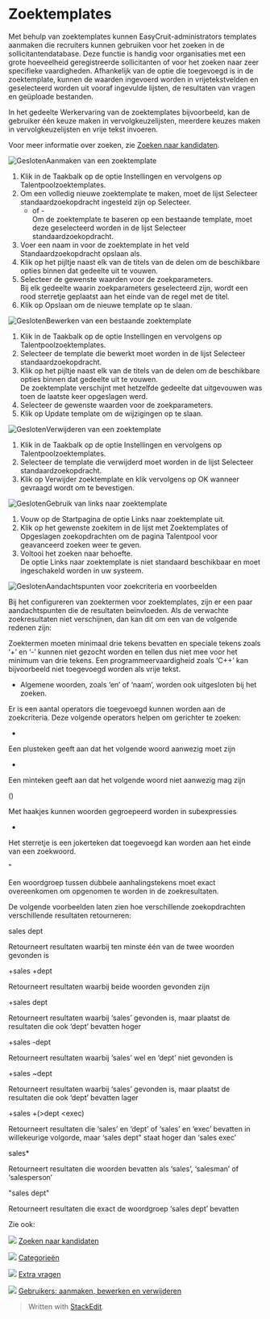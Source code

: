 # Zoektemplates

Met behulp van zoektemplates kunnen EasyCruit-administrators templates aanmaken die recruiters kunnen gebruiken voor het zoeken in de sollicitantendatabase. Deze functie is handig voor organisaties met een grote hoeveelheid geregistreerde sollicitanten of voor het zoeken naar zeer specifieke vaardigheden. Afhankelijk van de optie die toegevoegd is in de zoektemplate, kunnen de waarden ingevoerd worden in vrijetekstvelden en geselecteerd worden uit vooraf ingevulde lijsten, de resultaten van vragen en geüploade bestanden.

In het gedeelte  Werkervaring  van de zoektemplates bijvoorbeeld, kan de gebruiker één keuze maken in vervolgkeuzelijsten, meerdere keuzes maken in vervolgkeuzelijsten en vrije tekst invoeren.

Voor meer informatie over zoeken, zie  [Zoeken naar kandidaten](../getting-started/searching_for_candidates.htm).

![Gesloten](../Skins/Default/Stylesheets/Images/transparent.gif)Aanmaken van een zoektemplate

1.  Klik in de  Taakbalk  op de optie  Instellingen  en vervolgens op  Talentpoolzoektemplates.
2.  Om een volledig nieuwe zoektemplate te maken, moet de lijst  Selecteer standaardzoekopdracht  ingesteld zijn op  Selecteer.  
    - of -  
    Om de zoektemplate te baseren op een bestaande template, moet deze geselecteerd worden in de lijst  Selecteer standaardzoekopdracht.
3.  Voer een naam in voor de zoektemplate in het veld  Standaardzoekopdracht opslaan als.
4.  Klik op het pijltje naast elk van de titels van de delen om de beschikbare opties binnen dat gedeelte uit te vouwen.
5.  Selecteer de gewenste waarden voor de zoekparameters.  
    Bij elk gedeelte waarin zoekparameters geselecteerd zijn, wordt een rood sterretje geplaatst aan het einde van de regel met de titel.
6.  Klik op  Opslaan  om de nieuwe template op te slaan.

![Gesloten](../Skins/Default/Stylesheets/Images/transparent.gif)Bewerken van een bestaande zoektemplate

1.  Klik in de  Taakbalk  op de optie  Instellingen  en vervolgens op  Talentpoolzoektemplates.
2.  Selecteer de template die bewerkt moet worden in de lijst  Selecteer standaardzoekopdracht.
3.  Klik op het pijltje naast elk van de titels van de delen om de beschikbare opties binnen dat gedeelte uit te vouwen.  
    De zoektemplate verschijnt met hetzelfde gedeelte dat uitgevouwen was toen de laatste keer opgeslagen werd.
4.  Selecteer de gewenste waarden voor de zoekparameters.
5.  Klik op  Update template  om de wijzigingen op te slaan.

![Gesloten](../Skins/Default/Stylesheets/Images/transparent.gif)Verwijderen van een zoektemplate

1.  Klik in de  Taakbalk  op de optie  Instellingen  en vervolgens op  Talentpoolzoektemplates.
2.  Selecteer de template die verwijderd moet worden in de lijst  Selecteer standaardzoekopdracht.
3.  Klik op  Verwijder zoektemplate  en klik vervolgens op  OK  wanneer gevraagd wordt om te bevestigen.

![Gesloten](../Skins/Default/Stylesheets/Images/transparent.gif)Gebruik van links naar zoektemplate

1.  Vouw op de  Startpagina  de optie  Links naar zoektemplate  uit.
2.  Klik op het gewenste zoekitem in de lijst met  Zoektemplates  of  Opgeslagen zoekopdrachten  om de pagina  Talentpool  voor geavanceerd zoeken weer te geven.
3.  Voltooi het zoeken naar behoefte.  
    De optie Links naar zoektemplate is niet standaard beschikbaar en moet ingeschakeld worden in uw systeem.

![Gesloten](../Skins/Default/Stylesheets/Images/transparent.gif)Aandachtspunten voor zoekcriteria en voorbeelden

Bij het configureren van zoektermen voor zoektemplates, zijn er een paar aandachtspunten die de resultaten beïnvloeden. Als de verwachte zoekresultaten niet verschijnen, dan kan dit om een van de volgende redenen zijn:

Zoektermen moeten minimaal drie tekens bevatten en speciale tekens zoals ‘+’ en ‘-’ kunnen niet gezocht worden en tellen dus niet mee voor het minimum van drie tekens. Een programmeervaardigheid zoals ‘C++’ kan bijvoorbeeld niet toegevoegd worden als vrije tekst.

-   Algemene woorden, zoals ‘en’ of ‘naam’, worden ook uitgesloten bij het zoeken.

Er is een aantal operators die toegevoegd kunnen worden aan de zoekcriteria. Deze volgende operators helpen om gerichter te zoeken:

+

Een plusteken geeft aan dat het volgende woord aanwezig moet zijn

-

Een minteken geeft aan dat het volgende woord niet aanwezig mag zijn

()

Met haakjes kunnen woorden gegroepeerd worden in subexpressies

*

Het sterretje is een jokerteken dat toegevoegd kan worden aan het einde van een zoekwoord.

"

Een woordgroep tussen dubbele aanhalingstekens moet exact overeenkomen om opgenomen te worden in de zoekresultaten.

De volgende voorbeelden laten zien hoe verschillende zoekopdrachten verschillende resultaten retourneren:

sales dept

Retourneert resultaten waarbij ten minste één van de twee woorden gevonden is

+sales +dept

Retourneert resultaten waarbij beide woorden gevonden zijn

+sales dept

Retourneert resultaten waarbij ‘sales’ gevonden is, maar plaatst de resultaten die ook ‘dept’ bevatten hoger

+sales -dept

Retourneert resultaten waarbij ‘sales’ wel en ‘dept’ niet gevonden is

+sales ~dept

Retourneert resultaten waarbij ‘sales’ gevonden is, maar plaatst de resultaten die ook ‘dept’ bevatten lager

+sales +(>dept <exec)

Retourneert resultaten die ‘sales’ en ‘dept’ of ‘sales’ en ‘exec’ bevatten in willekeurige volgorde, maar ‘sales dept" staat hoger dan ‘sales exec’

sales*

Retourneert resultaten die woorden bevatten als ‘sales’, ‘salesman’ of ‘salesperson’

"sales dept"

Retourneert resultaten die exact de woordgroep ‘sales dept’ bevatten

Zie ook:

![](../Resources/Images/icon-document-link.png)  [Zoeken naar kandidaten](searching_for_candidates.htm)

![](../Resources/Images/icon-document-link.png)  [Categorieën](job_categories.htm)

![](../Resources/Images/icon-document-link.png)  [Extra vragen](additional_questions.htm)

![](../Resources/Images/icon-document-link.png)  [Gebruikers: aanmaken, bewerken en verwijderen](users_create_edit_delete.htm)


> Written with [StackEdit](https://stackedit.io/).
<!--stackedit_data:
eyJoaXN0b3J5IjpbNjMxODgwODM2XX0=
-->